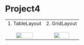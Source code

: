 # Project4


<table>
<tr>
<td style="text-align:center">
1. TableLayout
<br><br>
<img src = "https://user-images.githubusercontent.com/97438155/190173871-62a3ce7d-70be-47b0-bd81-d22e2374c778.png" width="70%" height="70%" border="0">
</td>
<td style="text-align:center">
2. GridLayout
<br><br>
<img src = "https://user-images.githubusercontent.com/97438155/190174491-4e3bab41-cd9f-4d9f-b6a6-42b22f9daca7.png" width="70%" height="70%" border="0">
</td>
</tr>
</table>
